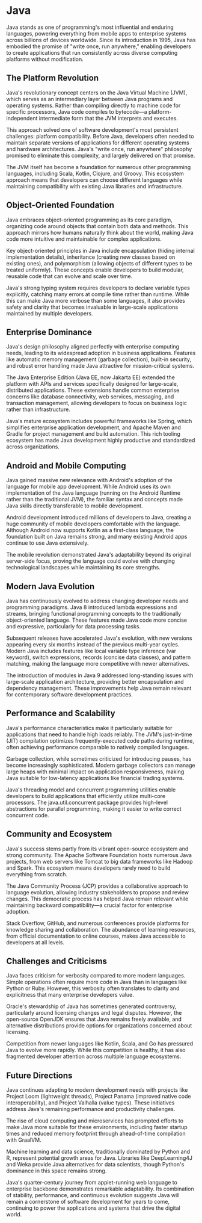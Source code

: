 # Java

Java stands as one of programming's most influential and enduring languages, powering everything from mobile apps to enterprise systems across billions of devices worldwide. Since its introduction in 1995, Java has embodied the promise of "write once, run anywhere," enabling developers to create applications that run consistently across diverse computing platforms without modification.

## The Platform Revolution

Java's revolutionary concept centers on the Java Virtual Machine (JVM), which serves as an intermediary layer between Java programs and operating systems. Rather than compiling directly to machine code for specific processors, Java code compiles to bytecode—a platform-independent intermediate form that the JVM interprets and executes.

This approach solved one of software development's most persistent challenges: platform compatibility. Before Java, developers often needed to maintain separate versions of applications for different operating systems and hardware architectures. Java's "write once, run anywhere" philosophy promised to eliminate this complexity, and largely delivered on that promise.

The JVM itself has become a foundation for numerous other programming languages, including Scala, Kotlin, Clojure, and Groovy. This ecosystem approach means that developers can choose different languages while maintaining compatibility with existing Java libraries and infrastructure.

## Object-Oriented Foundation

Java embraces object-oriented programming as its core paradigm, organizing code around objects that contain both data and methods. This approach mirrors how humans naturally think about the world, making Java code more intuitive and maintainable for complex applications.

Key object-oriented principles in Java include encapsulation (hiding internal implementation details), inheritance (creating new classes based on existing ones), and polymorphism (allowing objects of different types to be treated uniformly). These concepts enable developers to build modular, reusable code that can evolve and scale over time.

Java's strong typing system requires developers to declare variable types explicitly, catching many errors at compile time rather than runtime. While this can make Java more verbose than some languages, it also provides safety and clarity that becomes invaluable in large-scale applications maintained by multiple developers.

## Enterprise Dominance

Java's design philosophy aligned perfectly with enterprise computing needs, leading to its widespread adoption in business applications. Features like automatic memory management (garbage collection), built-in security, and robust error handling made Java attractive for mission-critical systems.

The Java Enterprise Edition (Java EE, now Jakarta EE) extended the platform with APIs and services specifically designed for large-scale, distributed applications. These extensions handle common enterprise concerns like database connectivity, web services, messaging, and transaction management, allowing developers to focus on business logic rather than infrastructure.

Java's mature ecosystem includes powerful frameworks like Spring, which simplifies enterprise application development, and Apache Maven and Gradle for project management and build automation. This rich tooling ecosystem has made Java development highly productive and standardized across organizations.

## Android and Mobile Computing

Java gained massive new relevance with Android's adoption of the language for mobile app development. While Android uses its own implementation of the Java language (running on the Android Runtime rather than the traditional JVM), the familiar syntax and concepts made Java skills directly transferable to mobile development.

Android development introduced millions of developers to Java, creating a huge community of mobile developers comfortable with the language. Although Android now supports Kotlin as a first-class language, the foundation built on Java remains strong, and many existing Android apps continue to use Java extensively.

The mobile revolution demonstrated Java's adaptability beyond its original server-side focus, proving the language could evolve with changing technological landscapes while maintaining its core strengths.

## Modern Java Evolution

Java has continuously evolved to address changing developer needs and programming paradigms. Java 8 introduced lambda expressions and streams, bringing functional programming concepts to the traditionally object-oriented language. These features made Java code more concise and expressive, particularly for data processing tasks.

Subsequent releases have accelerated Java's evolution, with new versions appearing every six months instead of the previous multi-year cycles. Modern Java includes features like local variable type inference (var keyword), switch expressions, records (concise data classes), and pattern matching, making the language more competitive with newer alternatives.

The introduction of modules in Java 9 addressed long-standing issues with large-scale application architecture, providing better encapsulation and dependency management. These improvements help Java remain relevant for contemporary software development practices.

## Performance and Scalability

Java's performance characteristics make it particularly suitable for applications that need to handle high loads reliably. The JVM's just-in-time (JIT) compilation optimizes frequently-executed code paths during runtime, often achieving performance comparable to natively compiled languages.

Garbage collection, while sometimes criticized for introducing pauses, has become increasingly sophisticated. Modern garbage collectors can manage large heaps with minimal impact on application responsiveness, making Java suitable for low-latency applications like financial trading systems.

Java's threading model and concurrent programming utilities enable developers to build applications that efficiently utilize multi-core processors. The java.util.concurrent package provides high-level abstractions for parallel programming, making it easier to write correct concurrent code.

## Community and Ecosystem

Java's success stems partly from its vibrant open-source ecosystem and strong community. The Apache Software Foundation hosts numerous Java projects, from web servers like Tomcat to big data frameworks like Hadoop and Spark. This ecosystem means developers rarely need to build everything from scratch.

The Java Community Process (JCP) provides a collaborative approach to language evolution, allowing industry stakeholders to propose and review changes. This democratic process has helped Java remain relevant while maintaining backward compatibility—a crucial factor for enterprise adoption.

Stack Overflow, GitHub, and numerous conferences provide platforms for knowledge sharing and collaboration. The abundance of learning resources, from official documentation to online courses, makes Java accessible to developers at all levels.

## Challenges and Criticisms

Java faces criticism for verbosity compared to more modern languages. Simple operations often require more code in Java than in languages like Python or Ruby. However, this verbosity often translates to clarity and explicitness that many enterprise developers value.

Oracle's stewardship of Java has sometimes generated controversy, particularly around licensing changes and legal disputes. However, the open-source OpenJDK ensures that Java remains freely available, and alternative distributions provide options for organizations concerned about licensing.

Competition from newer languages like Kotlin, Scala, and Go has pressured Java to evolve more rapidly. While this competition is healthy, it has also fragmented developer attention across multiple language ecosystems.

## Future Directions

Java continues adapting to modern development needs with projects like Project Loom (lightweight threads), Project Panama (improved native code interoperability), and Project Valhalla (value types). These initiatives address Java's remaining performance and productivity challenges.

The rise of cloud computing and microservices has prompted efforts to make Java more suitable for these environments, including faster startup times and reduced memory footprint through ahead-of-time compilation with GraalVM.

Machine learning and data science, traditionally dominated by Python and R, represent potential growth areas for Java. Libraries like DeepLearning4J and Weka provide Java alternatives for data scientists, though Python's dominance in this space remains strong.

Java's quarter-century journey from applet-running web language to enterprise backbone demonstrates remarkable adaptability. Its combination of stability, performance, and continuous evolution suggests Java will remain a cornerstone of software development for years to come, continuing to power the applications and systems that drive the digital world.